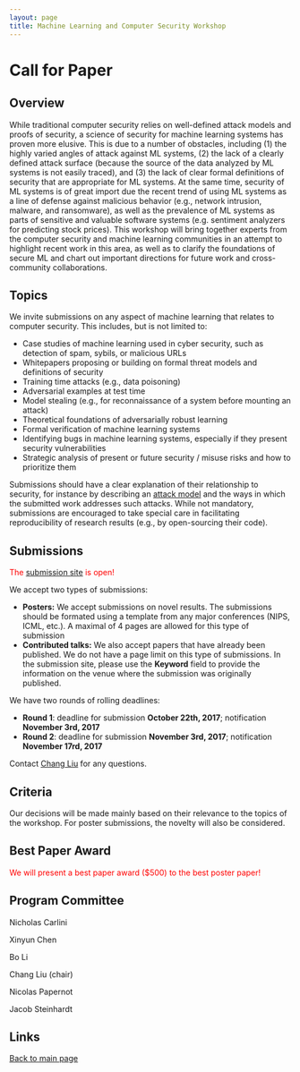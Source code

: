 ```yaml
---
layout: page
title: Machine Learning and Computer Security Workshop
---
```


# Call for Paper

## Overview

While traditional computer security relies on well-defined attack
models and proofs of security, a science of security for machine
learning systems has proven more elusive. This is due to a number
of obstacles, including (1) the highly varied angles of attack
against ML systems, (2) the lack of a clearly defined attack
surface (because the source of the data analyzed by ML systems is
not easily traced), and (3) the lack of clear formal definitions
of security that are appropriate for ML systems. At the same
time, security of ML systems is of great import due the recent
trend of using ML systems as a line of defense against malicious
behavior (e.g., network intrusion, malware, and ransomware), as
well as the prevalence of ML systems as parts of sensitive and
valuable software systems (e.g. sentiment analyzers for
predicting stock prices). This workshop will bring together
experts from the computer security and machine learning
communities in an attempt to highlight recent work in this area,
as well as to clarify the foundations of secure ML and chart out
important directions for future work and cross-community
collaborations.

## Topics

We invite submissions on any aspect of machine learning that
relates to computer security. This includes, but is not limited
to:

* Case studies of machine learning used in cyber security, such as detection of spam, sybils, or malicious URLs
* Whitepapers proposing or building on formal threat models and definitions of security
* Training time attacks (e.g., data poisoning)
* Adversarial examples at test time
* Model stealing (e.g., for reconnaissance of a system before mounting an attack)
* Theoretical foundations of adversarially robust learning
* Formal verification of machine learning systems
* Identifying bugs in machine learning systems, especially if they present security vulnerabilities
* Strategic analysis of present or future security / misuse risks and how to prioritize them

Submissions should have a clear explanation of their relationship
to security, for instance by describing an [attack model](https://en.wikipedia.org/wiki/Attack_model) and the ways
in which the submitted work addresses such attacks. While not mandatory,
submissions are encouraged to take special care in facilitating
reproducibility of research results (e.g., by open-sourcing their code).

## Submissions

<span style="color:red">The [submission site](https://easychair.org/conferences/?conf=mlsec17) is open!</span>

We accept two types of submissions:

+ **Posters:** We accept submissions on novel results. The submissions should be formated using
a template from any major conferences (NIPS, ICML, etc.). A maximal of 4 pages are allowed for this type of
submission
+ **Contributed talks:** We also accept papers that have already been published. We do not have a page limit
on this type of submissions. In the submission site, please use the **Keyword** field to provide the information
on the venue where the submission was originally published.

We have two rounds of rolling deadlines:
+ **Round 1**: deadline for submission **October 22th, 2017**; notification **November 3rd, 2017**
+ **Round 2**: deadline for submission **November 3rd, 2017**; notification **November 17rd, 2017**

Contact [Chang Liu](<mailto:liuchang@eecs.berkeley.edu>) for any questions.

## Criteria

Our decisions will be made mainly based on their relevance to the topics of the workshop.
For poster submissions, the novelty will also be considered.

## Best Paper Award

<span style="color:red">We will present a best paper award ($500) to the best poster paper!</span>

## Program Committee

Nicholas Carlini

Xinyun Chen

Bo Li

Chang Liu (chair)

Nicolas Papernot

Jacob Steinhardt


## Links

[Back to main page](index.md)
